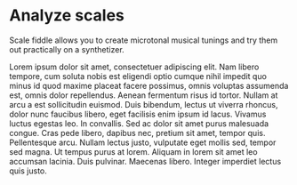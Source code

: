 # Analyze scales

Scale fiddle allows you to create microtonal musical tunings and try them out practically on a synthetizer.

Lorem ipsum dolor sit amet, consectetuer adipiscing elit. Nam libero tempore, cum soluta nobis est eligendi optio cumque nihil impedit quo minus id quod maxime placeat facere possimus, omnis voluptas assumenda est, omnis dolor repellendus. Aenean fermentum risus id tortor. Nullam at arcu a est sollicitudin euismod. Duis bibendum, lectus ut viverra rhoncus, dolor nunc faucibus libero, eget facilisis enim ipsum id lacus. Vivamus luctus egestas leo. In convallis. Sed ac dolor sit amet purus malesuada congue. Cras pede libero, dapibus nec, pretium sit amet, tempor quis. Pellentesque arcu. Nullam lectus justo, vulputate eget mollis sed, tempor sed magna. Ut tempus purus at lorem. Aliquam in lorem sit amet leo accumsan lacinia. Duis pulvinar. Maecenas libero. Integer imperdiet lectus quis justo.
